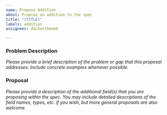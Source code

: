 ```yaml
---
name: Propose Addition
about: Propose an addition to the spec
title: "[TITLE]"
labels: addition
assignees: duckontheweb

---
```


### Problem Description

*Please provide a brief description of the problem or gap that this proposal addresses. Include concrete examples 
whenever possible.*

### Proposal

*Please provide a description of the additional field(s) that you are proposing within the spec. You may include 
detailed descriptions of the field names, types, etc. if you wish, but more general proposals are also welcome.*